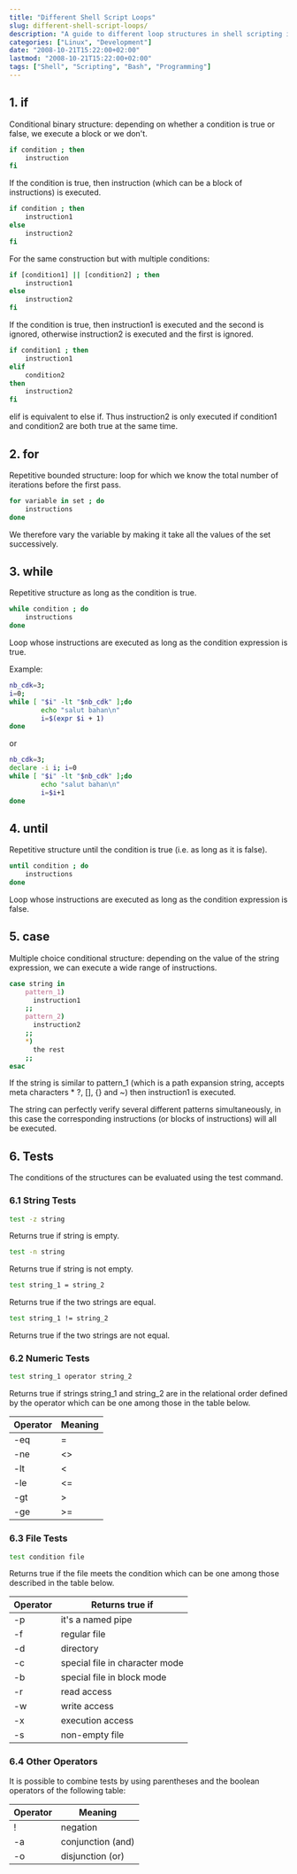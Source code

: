 ```yaml
---
title: "Different Shell Script Loops"
slug: different-shell-script-loops/
description: "A guide to different loop structures in shell scripting including if, for, while, until, case statements and testing conditions."
categories: ["Linux", "Development"]
date: "2008-10-21T15:22:00+02:00"
lastmod: "2008-10-21T15:22:00+02:00"
tags: ["Shell", "Scripting", "Bash", "Programming"]
---
```


## 1. if

Conditional binary structure: depending on whether a condition is true or false, we execute a block or we don't.

```bash
if condition ; then
    instruction
fi
```

If the condition is true, then instruction (which can be a block of instructions) is executed.

```bash
if condition ; then
    instruction1
else
    instruction2
fi
```

For the same construction but with multiple conditions:

```bash
if [condition1] || [condition2] ; then
    instruction1
else
    instruction2
fi
```

If the condition is true, then instruction1 is executed and the second is ignored, otherwise instruction2 is executed and the first is ignored.

```bash
if condition1 ; then
    instruction1
elif
    condition2
then
    instruction2
fi
```

elif is equivalent to else if. Thus instruction2 is only executed if condition1 and condition2 are both true at the same time.

## 2. for

Repetitive bounded structure: loop for which we know the total number of iterations before the first pass.

```bash
for variable in set ; do
    instructions
done
```

We therefore vary the variable by making it take all the values of the set successively.

## 3. while

Repetitive structure as long as the condition is true.

```bash
while condition ; do
    instructions
done
```

Loop whose instructions are executed as long as the condition expression is true.

Example:

```bash
nb_cdk=3;
i=0;
while [ "$i" -lt "$nb_cdk" ];do
        echo "salut bahan\n"
        i=$(expr $i + 1)
done
```

or

```bash
nb_cdk=3;
declare -i i; i=0
while [ "$i" -lt "$nb_cdk" ];do
        echo "salut bahan\n"
        i=$i+1
done
```

## 4. until

Repetitive structure until the condition is true (i.e. as long as it is false).

```bash
until condition ; do
    instructions
done
```

Loop whose instructions are executed as long as the condition expression is false.

## 5. case

Multiple choice conditional structure: depending on the value of the string expression, we can execute a wide range of instructions.

```bash
case string in
    pattern_1)
      instruction1
    ;;
    pattern_2)
      instruction2
    ;;
    *)
      the rest
    ;;
esac
```

If the string is similar to pattern_1 (which is a path expansion string, accepts meta characters * ?, [], {} and ~) then instruction1 is executed.

The string can perfectly verify several different patterns simultaneously, in this case the corresponding instructions (or blocks of instructions) will all be executed.

## 6. Tests

The conditions of the structures can be evaluated using the test command.

### 6.1 String Tests

```bash
test -z string
```

Returns true if string is empty.

```bash
test -n string
```

Returns true if string is not empty.

```bash
test string_1 = string_2
```

Returns true if the two strings are equal.

```bash
test string_1 != string_2
```

Returns true if the two strings are not equal.

### 6.2 Numeric Tests

```bash
test string_1 operator string_2
```

Returns true if strings string_1 and string_2 are in the relational order defined by the operator which can be one among those in the table below.


| Operator | Meaning |
|----------|---------|
| -eq | = |
| -ne | <> |
| -lt | < |
| -le | <= |
| -gt | > |
| -ge | >= |


### 6.3 File Tests

```bash
test condition file
```

Returns true if the file meets the condition which can be one among those described in the table below.


| Operator | Returns true if |
|----------|----------------|
| -p | it's a named pipe |
| -f | regular file |
| -d | directory |
| -c | special file in character mode |
| -b | special file in block mode |
| -r | read access |
| -w | write access |
| -x | execution access |
| -s | non-empty file |


### 6.4 Other Operators

It is possible to combine tests by using parentheses and the boolean operators of the following table:


| Operator | Meaning |
|----------|---------|
| ! | negation |
| -a | conjunction (and) |
| -o | disjunction (or) |

